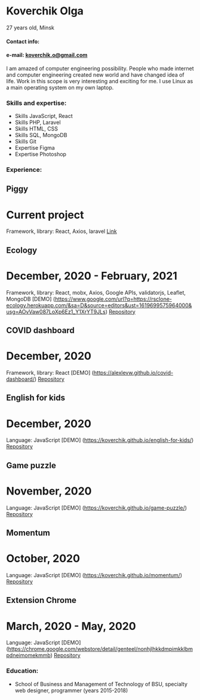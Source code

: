 # Koverchik Olga
27 years old,
Minsk

#### Contact info:

#### e-mail: koverchik.o@gmail.com

I am amazed of computer engineering possibility. People who made internet and computer engineering created new world and have changed idea of life. Work in this scope is very interesting and exciting for me.
I use Linux as a main operating system on my own laptop.

### Skills and expertise:

* Skills JavaScript, React
* Skills PHP, Laravel
* Skills HTML, CSS
* Skills SQL, MongoDB
* Skills Git
* Expertise Figma
* Expertise Photoshop


### Experience:

## Piggy
# Current project
Framework, library:
React, Axios, laravel
[Link](https://github.com/koverchik/Piggy)

## Ecology
# December, 2020 - February, 2021
Framework, library:
React, mobx, Axios, Google APIs, validatorjs, Leaflet, MongoDB
[DEMO] (https://www.google.com/url?q=https://rsclone-ecology.herokuapp.com/&sa=D&source=editors&ust=1619699575964000&usg=AOvVaw087LoXp6Ez1_Y1XrYT9JLs)
[Repository](https://github.com/GrafDrakula-BlaBlaBla/rsclone/tree/main)

## COVID dashboard
# December, 2020
Framework, library:
React
[DEMO] (https://alexlevw.github.io/covid-dashboard/)
[Repository](https://github.com/AlexLevw/covid-dashboard)

## English for kids
# December, 2020
Language:
JavaScript
[DEMO] (https://koverchik.github.io/english-for-kids/)
[Repository](https://github.com/koverchik/english-for-kids)

## Game puzzle
# November, 2020
Language:
JavaScript
[DEMO] (https://koverchik.github.io/game-puzzle/)
[Repository](https://github.com/koverchik/game-puzzle)

## Momentum
# October, 2020
Language:
JavaScript
[DEMO] (https://koverchik.github.io/momentum/)
[Repository](https://github.com/koverchik/momentum)

## Extension Chrome 
# March, 2020 - May, 2020
Language:
JavaScript
[DEMO] (https://chrome.google.com/webstore/detail/genteel/nonhjlhkkdmpimkklbmpdneimomekmmb)
[Repository](https://github.com/koverchik/extension_genteel)

### Education:
* School of Business and Management of Technology of BSU, specialty web designer, programmer (years 2015-2018)

